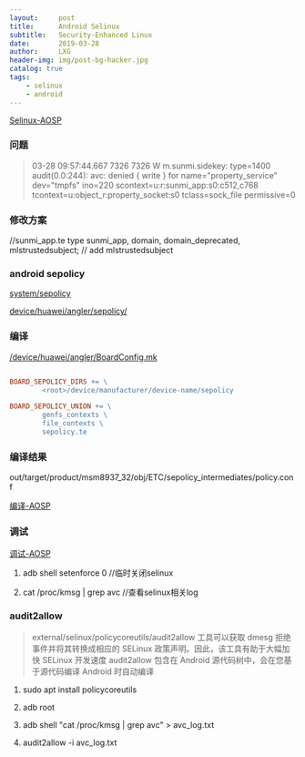 ```yaml
---
layout:     post
title:      Android Selinux
subtitle:   Security-Enhanced Linux
date:       2019-03-28
author:     LXG
header-img: img/post-bg-hacker.jpg
catalog: true
tags:
    - selinux
    - android
---
```


[Selinux-AOSP](https://source.android.com/security/selinux)

### 问题

> 03-28 09:57:44.667  7326  7326 W m.sunmi.sidekey: type=1400 audit(0.0:244): avc: denied { write } for name="property_service" dev="tmpfs" ino=220 scontext=u:r:sunmi_app:s0:c512,c768 tcontext=u:object_r:property_socket:s0 tclass=sock_file permissive=0

### 修改方案

//sunmi_app.te
type sunmi_app, domain, domain_deprecated, mlstrustedsubject; // add mlstrustedsubject

### android sepolicy

[system/sepolicy](http://androidxref.com/7.1.2_r36/xref/system/sepolicy/)

[device/huawei/angler/sepolicy/](http://androidxref.com/7.1.2_r36/xref/device/huawei/angler/sepolicy/)

### 编译

[/device/huawei/angler/BoardConfig.mk](http://androidxref.com/7.1.2_r36/xref/device/huawei/angler/BoardConfig.mk)

```makefile

BOARD_SEPOLICY_DIRS += \
        <root>/device/manufacturer/device-name/sepolicy

BOARD_SEPOLICY_UNION += \
        genfs_contexts \
        file_contexts \
        sepolicy.te
```

### 编译结果

out/target/product/msm8937_32/obj/ETC/sepolicy_intermediates/policy.conf

[编译-AOSP](https://source.android.com/security/selinux/build)

### 调试

[调试-AOSP](https://source.android.google.cn/security/selinux/validate)

1. adb shell setenforce 0   //临时关闭selinux

2. cat /proc/kmsg | grep avc  //查看selinux相关log

### audit2allow

> external/selinux/policycoreutils/audit2allow 工具可以获取 dmesg 拒绝事件并将其转换成相应的 SELinux 政策声明。因此，该工具有助于大幅加快 SELinux 开发速度
> audit2allow 包含在 Android 源代码树中，会在您基于源代码编译 Android 时自动编译

1. sudo apt install policycoreutils

2. adb root

3. adb shell "cat /proc/kmsg | grep avc" > avc_log.txt

4. audit2allow -i avc_log.txt



